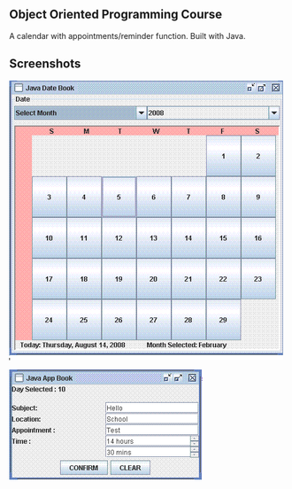 ## Object Oriented Programming Course

A calendar with appointments/reminder function.
Built with Java.

## Screenshots

![start](screenshots/start1.gif)

![appt](screenshots/confirm1.gif)

